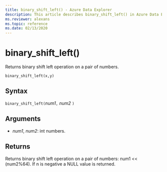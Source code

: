 ```yaml
---
title: binary_shift_left() - Azure Data Explorer
description: This article describes binary_shift_left() in Azure Data Explorer.
ms.reviewer: alexans
ms.topic: reference
ms.date: 02/13/2020
---
```

# binary_shift_left()

Returns binary shift left operation on a pair of numbers.

```kusto
binary_shift_left(x,y)
```

## Syntax

`binary_shift_left(`*num1*`,` *num2* `)`

## Arguments

* *num1*, *num2*: int numbers.

## Returns

Returns binary shift left operation on a pair of numbers: num1 << (num2%64).
If n is negative a NULL value is returned.
